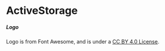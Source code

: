 # ActiveStorage

##### Logo

Logo is from Font Awesome, and is under a [CC BY 4.0 License](https://creativecommons.org/licenses/by/4.0/).